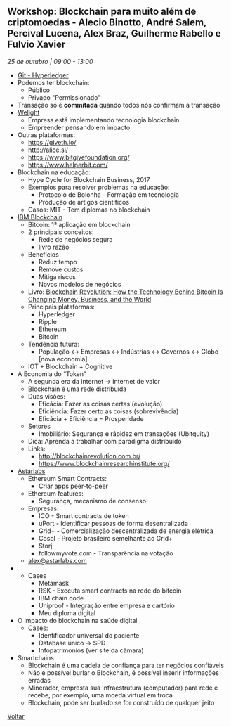 ## Workshop: Blockchain para muito além de criptomoedas - Alecio Binotto, André Salem, Percival Lucena,	Alex Braz, Guilherme Rabello e Fulvio Xavier
_25 de outubro | 09:00 - 13:00_

* [Git - Hyperledger](https://github.com/hyperledger)
* Podemos ter blockchain:
    * Público
    * ~~Privado~~ "Permissionado"
* Transação só é __commitada__ quando todos nós confirmam a transação 
* [Welight](https://welight.co)  
    * Empresa está implementando tecnologia blockchain
    * Empreender pensando em impacto
* Outras plataformas:
    * https://giveth.io/
    * http://alice.si/
    * https://www.bitgivefoundation.org/
    * https://www.helperbit.com/
* Blockchain na educação:
    * Hype Cycle for Blockchain Business, 2017
    * Exemplos para resolver problemas na educação:
        * Protocolo de Bolonha - Formação em tecnologia
        * Produção de artigos científicos 
    * Casos:
        MIT - Tem diplomas no blockchain
* [IBM Blockchain](https://www.ibm.com/blockchain/)
    * Bitcoin: 1ª aplicação em blockchain
    * 2 principais conceitos:
        * Rede de negócios segura
        * livro razão
    * Benefícios
        * Reduz tempo
        * Remove custos
        * Mitiga riscos
        * Novos modelos de negócios
    * Livro: [Blockchain Revolution: How the Technology Behind Bitcoin Is Changing Money, Business, and the World](https://www.amazon.com.br/Blockchain-Revolution-Technology-Changing-Business/dp/1101980133?tag=goog0ef-20&smid=A1ZZFT5FULY4LN&ascsubtag=fd278558-142b-44e2-a36e-bb0a2eeacef9)
    * Principais plataformas:
        * Hyperledger
        * Ripple
        * Ethereum
        * Bitcoin
    * Tendência futura:
        * População <-> Empresas <-> Indústrias <-> Governos <-> Globo [nova economia]
    * IOT + Blockchain + Cognitive
* A Economia do “Token”
    * A segunda era da internet -> internet de valor
    * Blockchain é uma rede distribuída
    * Duas visões:
        * Eficácia: Fazer as coisas certas (evolução)
        * Eficiência: Fazer certo as coisas (sobrevivência)
        * Eficácia + Eficiência = Prosperidade
    * Setores
        * Imobiliário: Segurança e rápidez em transações (Ubitquity)
    * Dica: Aprenda a trabalhar com paradigma distribuído
    * Links: 
        * http://blockchainrevolution.com.br/
        * https://www.blockchainresearchinstitute.org/
* [Astarlabs](www.astarlabs.com)
    * Ethereum Smart Contracts:
        * Criar apps peer-to-peer
    * Ethereum features: 
        * Segurança, mecanismo de consenso
    * Empresas:
        * ICO - Smart contracts de token
        * uPort - Identificar pessoas de forma desentralizada
        * Grid+ - Comercialização descentralizada de energia elétrica
        * Cosol - Projeto brasileiro semelhante ao Grid+
        * Storj
        * followmyvote.com - Transparência na votação
    * alex@astarlabs.com
* + Cases
    * Metamask
    * RSK - Executa smart contracts na rede do bitcoin
    * IBM chain code
    * Uniproof - Integração entre empresa e cartório
    * Meu diploma digital
* O impacto do blockchain na saúde digital
    * Cases:
        * Identificador universal do paciente
        * Database único -> SPD
        * Infopatrimonios (ver site da câmara)
* Smartchains
    * Blockchain é uma cadeia de confiança para ter negócios confiáveis
    * Não e possível burlar o Blockchain, é possível inserir informações erradas
    * Minerador, empresta sua infraestrutura (computador) para rede e recebe, por exemplo, uma moeda virtual em troca
    * Blockchain, pode ser burlado se for construído de qualquer jeito









[Voltar](/webbr2017)
